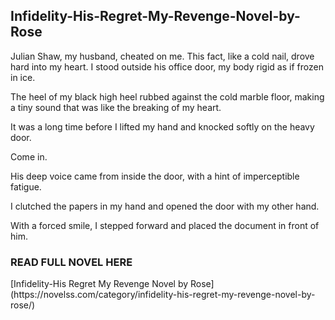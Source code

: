 <H2> Infidelity-His-Regret-My-Revenge-Novel-by-Rose </H2>
<p> Julian Shaw, my husband, cheated on me. This fact, like a cold nail, drove hard into my heart. I stood outside his office door, my body rigid as if frozen in ice.

The heel of my black high heel rubbed against the cold marble floor, making a tiny sound that was like the breaking of my heart.

It was a long time before I lifted my hand and knocked softly on the heavy door.

Come in.

His deep voice came from inside the door, with a hint of imperceptible fatigue.

I clutched the papers in my hand and opened the door with my other hand.

With a forced smile, I stepped forward and placed the document in front of him.

</p>
<h3> READ FULL NOVEL HERE </h3>
[Infidelity-His Regret My Revenge Novel by Rose](https://novelss.com/category/infidelity-his-regret-my-revenge-novel-by-rose/)
